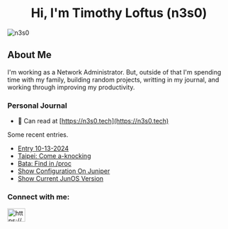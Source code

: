 <h1 align="center">Hi, I'm Timothy Loftus (n3s0)</h1>

<p align="left"> <img src="https://komarev.com/ghpvc/?username=n3s0&label=Profile%20views&color=0e75b6&style=flat" alt="n3s0" /> </p>

## About Me

I'm working as a Network Administrator. But, outside of that I'm spending time
with my family, building random projects, writting in my journal, and working
through improving my productivity.

### Personal Journal

- 📝 Can read at [https://n3s0.tech](https://n3s0.tech)

Some recent entries.
<!-- BLOG-POST-LIST:START -->
- [Entry 10-13-2024](https://www.n3s0.tech/entries/20241013/)
- [Taipei: Come a-knocking](https://www.n3s0.tech/projects/sadservers/taipei/)
- [Bata: Find in /proc](https://www.n3s0.tech/projects/sadservers/bata/)
- [Show Configuration On Juniper](https://www.n3s0.tech/notes/juniper/show-config-juniper/)
- [Show Current JunOS Version](https://www.n3s0.tech/notes/juniper/show-current-junos-version/)
<!-- BLOG-POST-LIST:END -->

<h3 align="left">Connect with me:</h3>
<p align="left">
<a href="https://www.n3s0.tech/index.xml" target="blank"><img align="center" src="https://raw.githubusercontent.com/rahuldkjain/github-profile-readme-generator/master/src/images/icons/Social/rss.svg" alt="https://www.n3s0.tech/index.xml" height="30" width="40" /></a>
</p>


